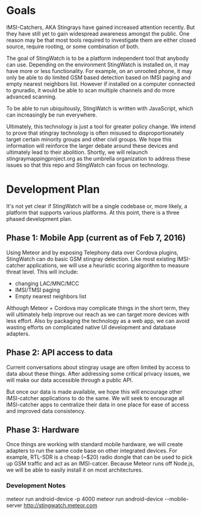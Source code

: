 # Goals
IMSI-Catchers, AKA Stingrays have gained increased attention recently.
But they have still yet to gain widespread awareness amongst the public.
One reason may be that most tools required to investigate them are either closed source, require rooting, or some combination of both.

The goal of StingWatch is to be a platform independent tool that anybody can use.
Depending on the environment StingWatch is installed on, it may have more or less functionality.
For example, on an unrooted phone, it may only be able to do limited GSM based detection based on IMSI paging and empty nearest neighbors list. However if installed on a computer connected to gnuradio, it would be able to scan multiple channels and do more advanced scanning.

To be able to run ubiquitously, StingWatch is written with JavaScript, which can increasingly be run everywhere.

Ultimately, this technology is just a tool for greater policy change.
We intend to prove that stingray technology is often misused to disproportionately target certain minority groups and other civil groups.
We hope this information will reinforce the larger debate around these devices and ultimately lead to their abolition. Shortly, we will relaunch stingraymappingproject.org as the umbrella organization to address these issues so that this repo and StingWatch can focus on technology.

# Development Plan
It's not yet clear if StingWatch will be a single codebase or, more likely, a platform that supports various platforms.
At this point, there is a three phased development plan.

## Phase 1: Mobile App (current as of Feb 7, 2016)
Using Meteor and by exposing Telephony data over Cordova plugins, StingWatch can do basic GSM stingray detection.
Like most existing IMSI-catcher applications, we will use a heuristic scoring algorithm to measure threat level.
This will include:
- changing LAC/MNC/MCC
- IMSI/TMSI paging
- Empty nearest neighbors list

Although Meteor + Cordova may complicate things in the short term, they will ultimately help improve our reach as we can target more devices with less effort.
Also by packaging the technology as a web app, we can avoid wasting efforts on complicated native UI development and database adapters.

## Phase 2: API access to data
Current conversations about stingray usage are often limited by access to data about these things. After addressing some critical privacy issues, we will make our data accessible through a public API.

But once our data is made available, we hope this will encourage other IMSI-catcher applications to do the same. We will seek to encourage all IMSI-catcher apps to centralize their data in one place for ease of access and improved data consistency.

## Phase 3: Hardware
Once things are working with standard mobile hardware, we will create adapters to run the same code base on other integrated devices.
For example, RTL-SDR is a cheap (~$20) radio dongle that can be used to pick up GSM traffic and act as an IMSI-catcer.
Because Meteor runs off Node.js, we will be able to easily install it on most architectures.

### Development Notes
meteor run android-device -p 4000
meteor run android-device --mobile-server http://stingwatch.meteor.com
